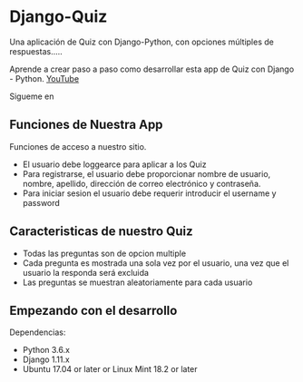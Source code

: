 # Django-Quiz
Una aplicación de Quiz con Django-Python, con opciones múltiples de respuestas.....

Aprende a crear paso a paso como desarrollar esta app de Quiz con Django - Python. <a href="https://www.youtube.com/watch?v=3OJxDX14A3A&list=PLZyaZrHcg9P7RWc5IotQNwQfVZVAnpySe">YouTube</a>

Sigueme en 

## Funciones de Nuestra App

Funciones de acceso a nuestro sitio.

- El usuario debe loggearce para aplicar a los Quiz
- Para registrarse, el usuario debe proporcionar nombre de usuario, nombre, apellido, dirección de correo electrónico y contraseña.
- Para iniciar sesion el usuario debe requerir introducir el username y password

## Caracteristicas de nuestro Quiz

- Todas las preguntas son de opcion multiple
- Cada pregunta es mostrada una sola vez por el usuario, una vez que el usuario la responda será excluida
- Las preguntas se muestran aleatoriamente para cada usuario

## Empezando con el desarrollo
Dependencias:
- Python 3.6.x
- Django 1.11.x
- Ubuntu 17.04 or later or Linux Mint 18.2 or later
